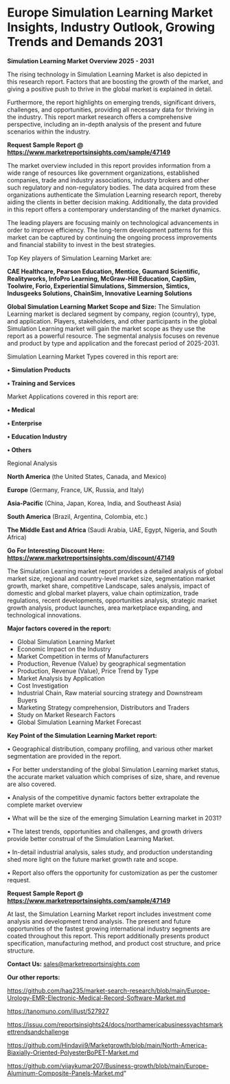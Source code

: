 # Europe Simulation Learning Market Insights, Industry Outlook, Growing Trends and Demands 2031

<Strong> Simulation Learning Market Overview 2025 - 2031</strong>

The rising technology in Simulation Learning Market is also depicted in this research report. Factors that are boosting the growth of the market, and giving a positive push to thrive in the global market is explained in detail.

Furthermore, the report highlights on emerging trends, significant drivers, challenges, and opportunities, providing all necessary data for thriving in the industry. This report market research offers a comprehensive perspective, including an in-depth analysis of the present and future scenarios within the industry.

<strong>Request Sample Report @ <a href=https://www.marketreportsinsights.com/sample/47149>https://www.marketreportsinsights.com/sample/47149</a></strong>

The market overview included in this report provides information from a wide range of resources like government organizations, established companies, trade and industry associations, industry brokers and other such regulatory and non-regulatory bodies. The data acquired from these organizations authenticate the Simulation Learning research report, thereby aiding the clients in better decision making. Additionally, the data provided in this report offers a contemporary understanding of the market dynamics.

The leading players are focusing mainly on technological advancements in order to improve efficiency. The long-term development patterns for this market can be captured by continuing the ongoing process improvements and financial stability to invest in the best strategies.

Top Key players of Simulation Learning Market are:

<strong>CAE Healthcare, Pearson Education, Mentice, Gaumard Scientific, Realityworks, InfoPro Learning, McGraw-Hill Education, CapSim, Toolwire, Forio, Experiential Simulations, Simmersion, Simtics, Indusgeeks Solutions, ChainSim, Innovative Learning Solutions</strong>

<strong><b>Global Simulation Learning Market Scope and Size:</b></strong>
The Simulation Learning market is declared segment by company, region (country), type, and application. Players, stakeholders, and other participants in the global Simulation Learning market will gain the market scope as they use the report as a powerful resource. The segmental analysis focuses on revenue and product by type and application and the forecast period of 2025-2031.

Simulation Learning Market Types covered in this report are:

<strong>•  Simulation Products

•  Training and Services</strong>

Market Applications covered in this report are:

<strong>•  Medical

•  Enterprise

•  Education Industry

•  Others</strong> 

Regional Analysis

<strong>North America</strong> (the United States, Canada, and Mexico)

<strong>Europe</strong> (Germany, France, UK, Russia, and Italy)

<strong>Asia-Pacific</strong> (China, Japan, Korea, India, and Southeast Asia)

<strong>South America</strong> (Brazil, Argentina, Colombia, etc.)

<strong>The Middle East and Africa</strong> (Saudi Arabia, UAE, Egypt, Nigeria, and South Africa)

<strong>Go For Interesting Discount Here: <a href=https://www.marketreportsinsights.com/discount/47149>https://www.marketreportsinsights.com/discount/47149</a></strong>

The Simulation Learning market report provides a detailed analysis of global market size, regional and country-level market size, segmentation market growth, market share, competitive Landscape, sales analysis, impact of domestic and global market players, value chain optimization, trade regulations, recent developments, opportunities analysis, strategic market growth analysis, product launches, area marketplace expanding, and technological innovations.

<strong><b>Major factors covered in the report:</b></strong>
<ul>
  <li>Global Simulation Learning Market </li>
  <li>Economic Impact on the Industry</li>
  <li>Market Competition in terms of Manufacturers</li>
  <li>Production, Revenue (Value) by geographical segmentation</li>
  <li>Production, Revenue (Value), Price Trend by Type</li>
  <li>Market Analysis by Application</li>
  <li>Cost Investigation</li>
  <li>Industrial Chain, Raw material sourcing strategy and Downstream Buyers</li>
  <li>Marketing Strategy comprehension, Distributors and Traders</li>
  <li>Study on Market Research Factors</li>
  <li>Global Simulation Learning Market Forecast</li>
</ul>

<strong><b>Key Point of the Simulation Learning Market report:</b></strong>

• Geographical distribution, company profiling, and various other market segmentation are provided in the report.

• For better understanding of the global Simulation Learning market status, the accurate market valuation which comprises of size, share, and revenue are also covered.

• Analysis of the competitive dynamic factors better extrapolate the complete market overview

• What will be the size of the emerging Simulation Learning market in 2031?

• The latest trends, opportunities and challenges, and growth drivers provide better construal of the Simulation Learning Market.

• In-detail industrial analysis, sales study, and production understanding shed more light on the future market growth rate and scope.

• Report also offers the opportunity for customization as per the customer request.

<strong>Request Sample Report @ <a href=https://www.marketreportsinsights.com/sample/47149>https://www.marketreportsinsights.com/sample/47149</a></strong>

At last, the Simulation Learning Market report includes investment come analysis and development trend analysis. The present and future opportunities of the fastest growing international industry segments are coated throughout this report. This report additionally presents product specification, manufacturing method, and product cost structure, and price structure.

<strong>Contact Us:</strong>
sales@marketreportsinsights.com

<strong>Our other reports:</strong>

<a href=https://github.com/haq235/market-search-research/blob/main/Europe-Urology-EMR-Electronic-Medical-Record-Software-Market.md>https://github.com/haq235/market-search-research/blob/main/Europe-Urology-EMR-Electronic-Medical-Record-Software-Market.md</a>

<a href=https://tanomuno.com/illust/527927>https://tanomuno.com/illust/527927</a>

<a href=https://issuu.com/reportsinsights24/docs/northamericabusinessyachtsmarkettrendsandchallenge>https://issuu.com/reportsinsights24/docs/northamericabusinessyachtsmarkettrendsandchallenge</a>

<a href=https://github.com/Hindavii9/Marketgrowth/blob/main/North-America-Biaxially-Oriented-PolyesterBoPET-Market.md>https://github.com/Hindavii9/Marketgrowth/blob/main/North-America-Biaxially-Oriented-PolyesterBoPET-Market.md</a>

<a href=https://github.com/vijaykumar207/Business-growth/blob/main/Europe-Aluminum-Composite-Panels-Market.md>https://github.com/vijaykumar207/Business-growth/blob/main/Europe-Aluminum-Composite-Panels-Market.md</a>"
